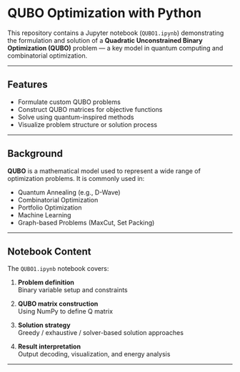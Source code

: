# QUBO Optimization with Python

This repository contains a Jupyter notebook (`QUBO1.ipynb`) demonstrating the formulation and solution of a **Quadratic Unconstrained Binary Optimization (QUBO)** problem — a key model in quantum computing and combinatorial optimization.

---

## Features

-  Formulate custom QUBO problems
-  Construct QUBO matrices for objective functions
-  Solve using quantum-inspired methods
-  Visualize problem structure or solution process

---

##  Background

**QUBO** is a mathematical model used to represent a wide range of optimization problems. It is commonly used in:

- Quantum Annealing (e.g., D-Wave)
- Combinatorial Optimization
- Portfolio Optimization
- Machine Learning
- Graph-based Problems (MaxCut, Set Packing)

---

##  Notebook Content

The `QUBO1.ipynb` notebook covers:

1.  **Problem definition**  
   Binary variable setup and constraints

2.  **QUBO matrix construction**  
   Using NumPy to define Q matrix

3.  **Solution strategy**  
   Greedy / exhaustive / solver-based solution approaches

4.  **Result interpretation**  
   Output decoding, visualization, and energy analysis

---

